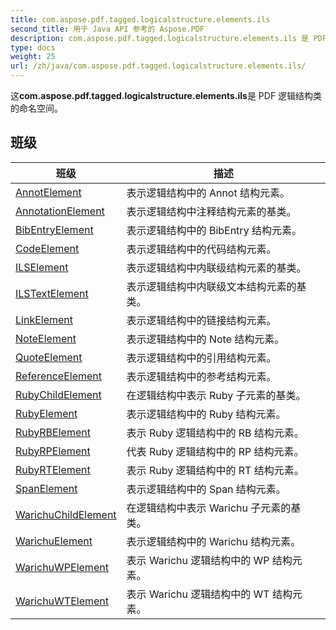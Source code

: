 ```yaml
---
title: com.aspose.pdf.tagged.logicalstructure.elements.ils
second_title: 用于 Java API 参考的 Aspose.PDF
description: com.aspose.pdf.tagged.logicalstructure.elements.ils 是 PDF 逻辑结构类的命名空间。
type: docs
weight: 25
url: /zh/java/com.aspose.pdf.tagged.logicalstructure.elements.ils/
---
```


这**com.aspose.pdf.tagged.logicalstructure.elements.ils**是 PDF 逻辑结构类的命名空间。


## 班级

| 班级 | 描述 |
| --- | --- |
| [AnnotElement](../com.aspose.pdf.tagged.logicalstructure.elements.ils/annotelement) | 表示逻辑结构中的 Annot 结构元素。 |
| [AnnotationElement](../com.aspose.pdf.tagged.logicalstructure.elements.ils/annotationelement) | 表示逻辑结构中注释结构元素的基类。 |
| [BibEntryElement](../com.aspose.pdf.tagged.logicalstructure.elements.ils/bibentryelement) | 表示逻辑结构中的 BibEntry 结构元素。 |
| [CodeElement](../com.aspose.pdf.tagged.logicalstructure.elements.ils/codeelement) | 表示逻辑结构中的代码结构元素。 |
| [ILSElement](../com.aspose.pdf.tagged.logicalstructure.elements.ils/ilselement) | 表示逻辑结构中内联级结构元素的基类。 |
| [ILSTextElement](../com.aspose.pdf.tagged.logicalstructure.elements.ils/ilstextelement) | 表示逻辑结构中内联级文本结构元素的基类。 |
| [LinkElement](../com.aspose.pdf.tagged.logicalstructure.elements.ils/linkelement) | 表示逻辑结构中的链接结构元素。 |
| [NoteElement](../com.aspose.pdf.tagged.logicalstructure.elements.ils/noteelement) | 表示逻辑结构中的 Note 结构元素。 |
| [QuoteElement](../com.aspose.pdf.tagged.logicalstructure.elements.ils/quoteelement) | 表示逻辑结构中的引用结构元素。 |
| [ReferenceElement](../com.aspose.pdf.tagged.logicalstructure.elements.ils/referenceelement) | 表示逻辑结构中的参考结构元素。 |
| [RubyChildElement](../com.aspose.pdf.tagged.logicalstructure.elements.ils/rubychildelement) | 在逻辑结构中表示 Ruby 子元素的基类。 |
| [RubyElement](../com.aspose.pdf.tagged.logicalstructure.elements.ils/rubyelement) | 表示逻辑结构中的 Ruby 结构元素。 |
| [RubyRBElement](../com.aspose.pdf.tagged.logicalstructure.elements.ils/rubyrbelement) | 表示 Ruby 逻辑结构中的 RB 结构元素。 |
| [RubyRPElement](../com.aspose.pdf.tagged.logicalstructure.elements.ils/rubyrpelement) | 代表 Ruby 逻辑结构中的 RP 结构元素。 |
| [RubyRTElement](../com.aspose.pdf.tagged.logicalstructure.elements.ils/rubyrtelement) | 表示 Ruby 逻辑结构中的 RT 结构元素。 |
| [SpanElement](../com.aspose.pdf.tagged.logicalstructure.elements.ils/spanelement) | 表示逻辑结构中的 Span 结构元素。 |
| [WarichuChildElement](../com.aspose.pdf.tagged.logicalstructure.elements.ils/warichuchildelement) | 在逻辑结构中表示 Warichu 子元素的基类。 |
| [WarichuElement](../com.aspose.pdf.tagged.logicalstructure.elements.ils/warichuelement) | 表示逻辑结构中的 Warichu 结构元素。 |
| [WarichuWPElement](../com.aspose.pdf.tagged.logicalstructure.elements.ils/warichuwpelement) | 表示 Warichu 逻辑结构中的 WP 结构元素。 |
| [WarichuWTElement](../com.aspose.pdf.tagged.logicalstructure.elements.ils/warichuwtelement) | 表示 Warichu 逻辑结构中的 WT 结构元素。 |